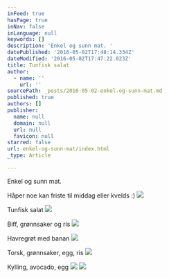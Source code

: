 ```yaml
---
inFeed: true
hasPage: true
inNav: false
inLanguage: null
keywords: []
description: 'Enkel og sunn mat. '
datePublished: '2016-05-02T17:48:14.334Z'
dateModified: '2016-05-02T17:47:22.023Z'
title: Tunfisk salat
author:
  - name: ''
    url: ''
sourcePath: _posts/2016-05-02-enkel-og-sunn-mat.md
published: true
authors: []
publisher:
  name: null
  domain: null
  url: null
  favicon: null
starred: false
url: enkel-og-sunn-mat/index.html
_type: Article

---
```

Enkel og sunn mat. 

Håper noe kan friste til middag eller kvelds :)
![](https://the-grid-user-content.s3-us-west-2.amazonaws.com/903e7267-19a0-4a6b-99e0-beb37fa11c80.jpg)

Tunfisk salat
![](https://the-grid-user-content.s3-us-west-2.amazonaws.com/0ac436ef-3500-4530-ab60-eb03f783150d.jpg)

Biff, grønnsaker og ris
![](https://s3-us-west-2.amazonaws.com/the-grid-img/p/bd863398be1079394af210b70cad4d4ceb80ab82.jpg)

Havregrøt med banan
![](https://the-grid-user-content.s3-us-west-2.amazonaws.com/160af56f-3cb5-41c3-b16e-47f839f24ea1.jpg)

Torsk, grønnsaker, egg, ris
![](https://the-grid-user-content.s3-us-west-2.amazonaws.com/e4af4428-b522-471b-9539-c9dbd862d593.jpg)

Kylling, avocado, egg
![](https://the-grid-user-content.s3-us-west-2.amazonaws.com/b7e769ad-203a-4685-b9c5-501a2c9e6d18.jpg)
![](https://the-grid-user-content.s3-us-west-2.amazonaws.com/f761aca8-07b2-4f62-8bf8-0bd13b35c2b1.jpg)